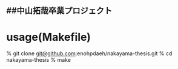 ##中山拓哉卒業プロジェクト
---

# usage(Makefile)
% git clone git@github.com:enohpdaeh/nakayama-thesis.git
% cd nakayama-thesis
% make
